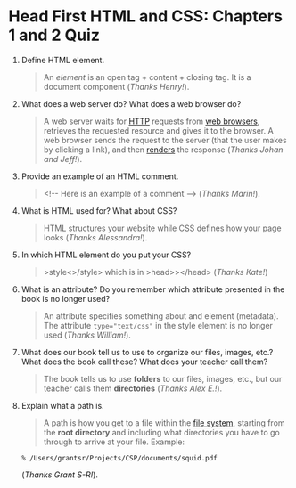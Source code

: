 # Head First HTML and CSS: Chapters 1 and 2 Quiz

1. Define HTML element.

   > An *element* is an open tag + content + closing tag. It is a document
     component (*Thanks Henry!*).

2. What does a web server do?  What does a web browser do?

   > A web server waits for [HTTP](https://en.wikipedia.org/wiki/HTTP) requests
     from [web browsers](https://en.wikipedia.org/wiki/Web_browser), retrieves
     the requested resource and gives it to the browser. A web browser sends
     the request to the server (that the user makes by clicking a link), and
     then [renders](https://www.amsive.com/insights/creative/rendering-a-webpage-with-google-webmaster-tools/)
     the response (*Thanks Johan and Jeff!*).

3. Provide an example of an HTML comment.

   > &lt;!-- Here is an example of a comment --&gt; (*Thanks Marin!*).

4. What is HTML used for?  What about CSS?

   > HTML structures your website while CSS defines how your page looks
     (*Thanks Alessandra!*).

5. In which HTML element do you put your CSS?

   > &gt;style&lt;&gt;/style&gt; which is in &gt;head&gt;&gt;&lt;/head&gt;
     (*Thanks Kate!*) 

6. What is an attribute?  Do you remember which attribute presented in the
   book is no longer used?

   > An attribute specifies something about and element (metadata). The
     attribute ``type="text/css"`` in the style element is no longer used
     (*Thanks William!*).

7. What does our book tell us to use to organize our files, images, etc.?
   What does the book call these? What does your teacher call them? 

   > The book tells us to use **folders** to our files, images, etc., but our
     teacher calls them **directories** (*Thanks Alex E.!*).

8. Explain what a path is.

   > A path is how you get to a file within the
     [file system](https://en.wikipedia.org/wiki/File_system), starting from
     the **root directory** and including what directories you have to go
     through to arrive at your file.  Example:
     ```
     % /Users/grantsr/Projects/CSP/documents/squid.pdf
     ```
     (*Thanks Grant S-R!*).
